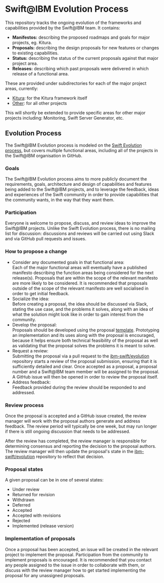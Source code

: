 # Swift@IBM Evolution Process

This repository tracks the ongoing evolution of the frameworks and capabilities provided by the Swift@IBM team. It contains:
* **Manifestos:** describing the proposed roadmaps and goals for major projects, eg. Kitura.
* **Proposals:** describing the design proposals for new features or changes to existing capabilities.
* **Status:** describing the status of the current proposals against that major project area.
* **Releases:** describing which past proposals were delivered in which release of a functional area.

These are provided under subdirectories for each of the major project areas, currently:
* [Kitura](https://github.com/IBM-Swift/evolution/tree/master/Kitura): for the Kitura framework itself
* [Other](https://github.com/IBM-Swift/evolution/tree/master/Other): for all other projects  

This will shortly be extended to provide specific areas for other major projects including: Monitoring, Swift Server Generator, etc.

## Evolution Process
The Swift@IBM Evolution process is modeled on the [Swift Evolution process](https://github.com/apple/swift-evolution/blob/master/process.md), but covers multiple functional areas, including all of the projects in the Swift@IBM organisation in GitHub.

### Goals
The Swift@IBM Evolution process aims to more publicly document the requirements, goals, architecture and design of capabilities and features being added to the Swift@IBM projects, and to leverage the feedback, ideas and experiences of the Swift community in order to provide capabilities that the community wants, in the way that they want them.

### Participation
Everyone is welcome to propose, discuss, and review ideas to improve the Swift@IBM projects. Unlike the Swift Evolution process, there is no mailing list for discussion: discussions and reviews will be carried out using Slack and via GitHub pull requests and issues.

### How to propose a change
* Consider any documented goals in that functional area:  
Each of the major functional areas will eventually have a published manifesto describing the function areas being considered for the next release(s). Proposals that are within the scope of the relevant manifesto are more likely to be considered. It is recommended that proposals outside of the scope of the relevant manifesto are well socialised in order to get initial feedback.
* Socialize the idea:  
Before creating a proposal, the idea should be discussed via Slack, stating the use case, and the problems it solves, along with an idea of what the solution might look like in order to gain interest from the community.
* Develop the proposal:  
Proposals should be developed using the proposal [template](https://github.com/IBM-Swift/evolution/blob/master/template.md). Prototyping an implementation and its uses along with the proposal is encouraged, because it helps ensure both technical feasibility of the proposal as well as validating that the proposal solves the problems it is meant to solve.
* Request a review:  
Submitting the proposal via a pull request to the [ibm-swift/evolution](https://github.com/IBM-Swift/evolution) repository starts a review of the proposal submission, ensuring that it is sufficiently detailed and clear. Once accepted as a proposal, a proposal number and a Swift@IBM team member will be assigned to the proposal. A GitHub issue will then be opened in order to review the proposal itself.
* Address feedback:  
Feedback provided during the review should be responded to and addressed.

### Review process
Once the proposal is accepted and a GitHub issue created, the review manager will work with the proposal authors generate and address feedback. The review period will typically be one week, but may run longer if there is still ongoing discussion that needs to be addressed.

After the review has completed, the review manager is responsible for determining consensus and reporting the decision to the proposal authors. The review manager will then update the proposal's state in the [ibm-swift/evolution](https://github.com/IBM-Swift/evolution) repository to reflect that decision.

### Proposal states
A given proposal can be in one of several states:
* Under review  
* Returned for revision  
* Withdrawn  
* Deferred  
* Accepted  
* Accepted with revisions  
* Rejected  
* Implemented (release version)  

### Implementation of proposals
Once a proposal has been accepted, an issue will be created in the relevant project to implement the proposal. Participation from the community to implement proposals is encouraged. It is recommended that you contact any people assigned to the issue in order to collaborate with them, or discuss with the review manager how to get started implementing the proposal for any unassigned proposals.
